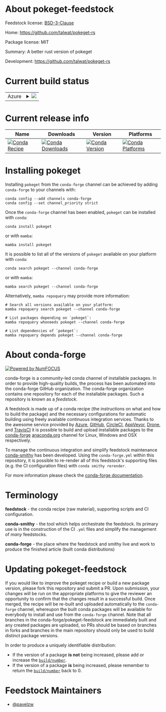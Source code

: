 About pokeget-feedstock
=======================

Feedstock license: [BSD-3-Clause](https://github.com/conda-forge/pokeget-feedstock/blob/main/LICENSE.txt)

Home: https://github.com/talwat/pokeget-rs

Package license: MIT

Summary: A better rust version of pokeget

Development: https://github.com/talwat/pokeget-rs

Current build status
====================


<table>
    
  <tr>
    <td>Azure</td>
    <td>
      <details>
        <summary>
          <a href="https://dev.azure.com/conda-forge/feedstock-builds/_build/latest?definitionId=25202&branchName=main">
            <img src="https://dev.azure.com/conda-forge/feedstock-builds/_apis/build/status/pokeget-feedstock?branchName=main">
          </a>
        </summary>
        <table>
          <thead><tr><th>Variant</th><th>Status</th></tr></thead>
          <tbody><tr>
              <td>linux_64</td>
              <td>
                <a href="https://dev.azure.com/conda-forge/feedstock-builds/_build/latest?definitionId=25202&branchName=main">
                  <img src="https://dev.azure.com/conda-forge/feedstock-builds/_apis/build/status/pokeget-feedstock?branchName=main&jobName=linux&configuration=linux%20linux_64_" alt="variant">
                </a>
              </td>
            </tr><tr>
              <td>osx_64</td>
              <td>
                <a href="https://dev.azure.com/conda-forge/feedstock-builds/_build/latest?definitionId=25202&branchName=main">
                  <img src="https://dev.azure.com/conda-forge/feedstock-builds/_apis/build/status/pokeget-feedstock?branchName=main&jobName=osx&configuration=osx%20osx_64_" alt="variant">
                </a>
              </td>
            </tr><tr>
              <td>win_64</td>
              <td>
                <a href="https://dev.azure.com/conda-forge/feedstock-builds/_build/latest?definitionId=25202&branchName=main">
                  <img src="https://dev.azure.com/conda-forge/feedstock-builds/_apis/build/status/pokeget-feedstock?branchName=main&jobName=win&configuration=win%20win_64_" alt="variant">
                </a>
              </td>
            </tr>
          </tbody>
        </table>
      </details>
    </td>
  </tr>
</table>

Current release info
====================

| Name | Downloads | Version | Platforms |
| --- | --- | --- | --- |
| [![Conda Recipe](https://img.shields.io/badge/recipe-pokeget-green.svg)](https://anaconda.org/conda-forge/pokeget) | [![Conda Downloads](https://img.shields.io/conda/dn/conda-forge/pokeget.svg)](https://anaconda.org/conda-forge/pokeget) | [![Conda Version](https://img.shields.io/conda/vn/conda-forge/pokeget.svg)](https://anaconda.org/conda-forge/pokeget) | [![Conda Platforms](https://img.shields.io/conda/pn/conda-forge/pokeget.svg)](https://anaconda.org/conda-forge/pokeget) |

Installing pokeget
==================

Installing `pokeget` from the `conda-forge` channel can be achieved by adding `conda-forge` to your channels with:

```
conda config --add channels conda-forge
conda config --set channel_priority strict
```

Once the `conda-forge` channel has been enabled, `pokeget` can be installed with `conda`:

```
conda install pokeget
```

or with `mamba`:

```
mamba install pokeget
```

It is possible to list all of the versions of `pokeget` available on your platform with `conda`:

```
conda search pokeget --channel conda-forge
```

or with `mamba`:

```
mamba search pokeget --channel conda-forge
```

Alternatively, `mamba repoquery` may provide more information:

```
# Search all versions available on your platform:
mamba repoquery search pokeget --channel conda-forge

# List packages depending on `pokeget`:
mamba repoquery whoneeds pokeget --channel conda-forge

# List dependencies of `pokeget`:
mamba repoquery depends pokeget --channel conda-forge
```


About conda-forge
=================

[![Powered by
NumFOCUS](https://img.shields.io/badge/powered%20by-NumFOCUS-orange.svg?style=flat&colorA=E1523D&colorB=007D8A)](https://numfocus.org)

conda-forge is a community-led conda channel of installable packages.
In order to provide high-quality builds, the process has been automated into the
conda-forge GitHub organization. The conda-forge organization contains one repository
for each of the installable packages. Such a repository is known as a *feedstock*.

A feedstock is made up of a conda recipe (the instructions on what and how to build
the package) and the necessary configurations for automatic building using freely
available continuous integration services. Thanks to the awesome service provided by
[Azure](https://azure.microsoft.com/en-us/services/devops/), [GitHub](https://github.com/),
[CircleCI](https://circleci.com/), [AppVeyor](https://www.appveyor.com/),
[Drone](https://cloud.drone.io/welcome), and [TravisCI](https://travis-ci.com/)
it is possible to build and upload installable packages to the
[conda-forge](https://anaconda.org/conda-forge) [anaconda.org](https://anaconda.org/)
channel for Linux, Windows and OSX respectively.

To manage the continuous integration and simplify feedstock maintenance
[conda-smithy](https://github.com/conda-forge/conda-smithy) has been developed.
Using the ``conda-forge.yml`` within this repository, it is possible to re-render all of
this feedstock's supporting files (e.g. the CI configuration files) with ``conda smithy rerender``.

For more information please check the [conda-forge documentation](https://conda-forge.org/docs/).

Terminology
===========

**feedstock** - the conda recipe (raw material), supporting scripts and CI configuration.

**conda-smithy** - the tool which helps orchestrate the feedstock.
                   Its primary use is in the construction of the CI ``.yml`` files
                   and simplify the management of *many* feedstocks.

**conda-forge** - the place where the feedstock and smithy live and work to
                  produce the finished article (built conda distributions)


Updating pokeget-feedstock
==========================

If you would like to improve the pokeget recipe or build a new
package version, please fork this repository and submit a PR. Upon submission,
your changes will be run on the appropriate platforms to give the reviewer an
opportunity to confirm that the changes result in a successful build. Once
merged, the recipe will be re-built and uploaded automatically to the
`conda-forge` channel, whereupon the built conda packages will be available for
everybody to install and use from the `conda-forge` channel.
Note that all branches in the conda-forge/pokeget-feedstock are
immediately built and any created packages are uploaded, so PRs should be based
on branches in forks and branches in the main repository should only be used to
build distinct package versions.

In order to produce a uniquely identifiable distribution:
 * If the version of a package **is not** being increased, please add or increase
   the [``build/number``](https://docs.conda.io/projects/conda-build/en/latest/resources/define-metadata.html#build-number-and-string).
 * If the version of a package **is** being increased, please remember to return
   the [``build/number``](https://docs.conda.io/projects/conda-build/en/latest/resources/define-metadata.html#build-number-and-string)
   back to 0.

Feedstock Maintainers
=====================

* [@pavelzw](https://github.com/pavelzw/)

